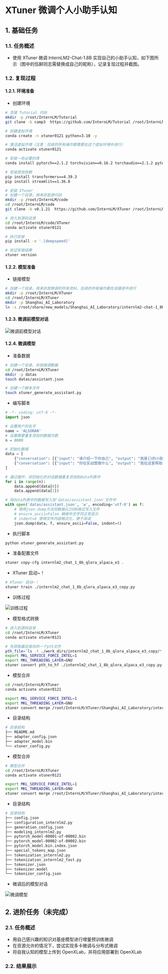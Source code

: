 # XTuner 微调个人小助手认知

<!-- 进度：1.2.2完成 2024/9/20/16：13 -->
<!-- 进度：基础任务完成 2024/9/20/21：15 -->

## 1. 基础任务

### 1.1. 任务概述

- 使用 XTuner 微调 InternLM2-Chat-1.8B 实现自己的小助手认知，如下图所示（图中的伍鲜同志需替换成自己的昵称），记录复现过程并截图。

### 1.2. 复现过程

#### 1.2.1. 环境准备

- 创建环境

```bash
# 克隆 Tutorial 代码
mkdir -p /root/InternLM/Tutorial
git clone -b camp3  https://github.com/InternLM/Tutorial /root/InternLM/Tutorial

# 创建虚拟环境
conda create -n xtuner0121 python=3.10 -y

# 激活虚拟环境（注意：后续的所有操作都需要在这个虚拟环境中进行）
conda activate xtuner0121

# 安装一些必要的库
conda install pytorch==2.1.2 torchvision==0.16.2 torchaudio==2.1.2 pytorch-cuda=12.1 -c pytorch -c nvidia -y

# 安装其他依赖
pip install transformers==4.39.3
pip install streamlit==1.36.0

# 安装 XTuner
# 创建一个目录，用来存放源代码
mkdir -p /root/InternLM/code
cd /root/InternLM/code
git clone -b v0.1.21  https://github.com/InternLM/XTuner /root/InternLM/code/XTuner

# 进入到源码目录
cd /root/InternLM/code/XTuner
conda activate xtuner0121

# 执行安装
pip install -e '.[deepspeed]'

# 验证安装结果
xtuner version
```

#### 1.2.2. 模型准备

- 链接模型

```bash
# 创建一个目录，用来存放微调的所有资料，后续的所有操作都在该路径中进行
mkdir -p /root/InternLM/XTuner
cd /root/InternLM/XTuner
mkdir -p Shanghai_AI_Laboratory
ln -s /root/share/new_models/Shanghai_AI_Laboratory/internlm2-chat-1_8b Shanghai_AI_Laboratory/internlm2-chat-1_8b
```

#### 1.2.3. 微调前模型对话

![微调前模型对话](./images/task5-微调前模型对话.png)

#### 1.2.4. 微调模型

- 准备数据

```bash
# 创建一个目录，存放微调数据
cd /root/InternLM/XTuner
mkdir -p datas
touch datas/assistant.json

# 创建一个脚本文件
touch xtuner_generate_assistant.py
```

- 编写脚本

```python
# -*- coding: utf-8 -*-
import json

# 设置用户的名字
name = 'ALSORAN'
# 设置需要重复添加的数据次数
n = 8000

# 初始化数据
data = [
    {"conversation": [{"input": "请介绍一下你自己", "output": "我是{}的小助手，内在是上海AI实验室书生·浦语的1.8B大模型哦".format(name)}]},
    {"conversation": [{"input": "你在实战营做什么", "output": "我在这里帮助{}完成XTuner微调个人小助手的任务".format(name)}]}
]

# 通过循环，将初始化的对话数据重复添加到data列表中
for i in range(n):
    data.append(data[0])
    data.append(data[1])

# 将data列表中的数据写入到'datas/assistant.json'文件中
with open('datas/assistant.json', 'w', encoding='utf-8') as f:
    # 使用json.dump方法将数据以JSON格式写入文件
    # ensure_ascii=False 确保中文字符正常显示
    # indent=4 使得文件内容格式化，便于阅读
    json.dump(data, f, ensure_ascii=False, indent=4)
```

- 执行脚本

```bash
python xtuner_generate_assistant.py
```

- 准备配置文件

```bash
xtuner copy-cfg internlm2_chat_1_8b_qlora_alpaca_e3 .
```

- XTuner 启动~！

```bash
# XTuner 启动~！
xtuner train ./internlm2_chat_1_8b_qlora_alpaca_e3_copy.py
```

- 训练过程

![训练过程](./images/task5-训练过程.png)

- 模型格式转换

```bash
# 进入到源码目录
cd /root/InternLM/XTuner
conda activate xtuner0121

# 先获取最后保存的一个pth文件
pth_file=`ls -t ./work_dirs/internlm2_chat_1_8b_qlora_alpaca_e3_copy/*.pth | head -n 1`
export MKL_SERVICE_FORCE_INTEL=1
export MKL_THREADING_LAYER=GNU
xtuner convert pth_to_hf ./internlm2_chat_1_8b_qlora_alpaca_e3_copy.py ${pth_file} ./hf
```

- 模型合并

```bash
cd /root/InternLM/XTuner
conda activate xtuner0121

export MKL_SERVICE_FORCE_INTEL=1
export MKL_THREADING_LAYER=GNU
xtuner convert merge /root/InternLM/XTuner/Shanghai_AI_Laboratory/internlm2-chat-1_8b ./hf ./merged --max-shard-size 2GB
```

- 目录结构

```bash
# 目录结构
├── README.md
├── adapter_config.json
├── adapter_model.bin
└── xtuner_config.py
```

- 模型合并

```bash
# 模型合并
cd /root/InternLM/XTuner
conda activate xtuner0121

export MKL_SERVICE_FORCE_INTEL=1
export MKL_THREADING_LAYER=GNU
xtuner convert merge /root/InternLM/XTuner/Shanghai_AI_Laboratory/internlm2-chat-1_8b ./hf ./merged --max-shard-size 2GB
```

- 目录结构

```bash
# 目录结构
├── config.json
├── configuration_internlm2.py
├── generation_config.json
├── modeling_internlm2.py
├── pytorch_model-00001-of-00002.bin
├── pytorch_model-00002-of-00002.bin
├── pytorch_model.bin.index.json
├── special_tokens_map.json
├── tokenization_internlm2.py
├── tokenization_internlm2_fast.py
├── tokenizer.json
├── tokenizer.model
└── tokenizer_config.json
```

- 微调后的模型对话

![微调模型](./images/task5-微调模型.png)

## 2. 进阶任务（未完成）

### 2.1. 任务概述

- 用自己感兴趣的知识对基座模型进行增量预训练微调
- 在资源允许的情况下，尝试实现多卡微调与分布式微调
- 将自我认知的模型上传到 OpenXLab，并将应用部署到 OpenXLab

### 2.2. 结果展示
